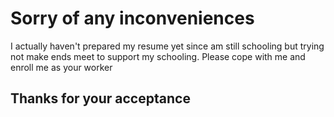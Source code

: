 # Sorry of any inconveniences

I actually haven't prepared my resume yet since am still schooling but trying not
make ends meet to support my schooling. Please cope with me and enroll me as 
your  worker

## Thanks for your acceptance